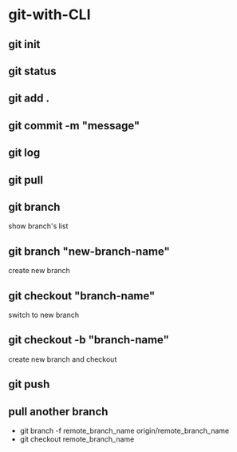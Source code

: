 # git-with-CLI

## git init
## git status
## git add .
## git commit -m "message"
## git log

## git pull
## git branch
show branch's list
## git branch "new-branch-name"
create new branch
## git checkout "branch-name"
switch to new branch
## git checkout -b "branch-name"
create new branch and checkout 
## git push

## pull another branch
+ git branch -f remote_branch_name origin/remote_branch_name
+ git checkout remote_branch_name
